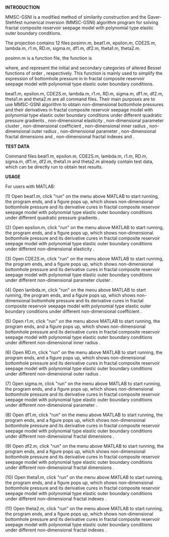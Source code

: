 ﻿**INTRODUCTION**

MMSC-GSNI is a modified method of similarity construction and the Gaver-Stehfest numerical inversion (MMSC-GSNI) algorithm program for solving fractal composite reservoir seepage model with polynomial type elastic outer boundary conditions.

The projection contains 12 files:posimn.m, beat1.m, epsilon.m, CDE2S.m, lambda.m, r1.m, RD.m, sigma.m, df1.m, df2.m, theta1.m, theta2.m. 

posimn.m is a function file, the function is 

where,  and  <a name="_ref127871120"></a>represent the initial and secondary categories of altered Bessel functions of order , respectively. This function is mainly used to simplify the expression of bottomhole pressure in in fractal composite reservoir seepage model with polynomial type elastic outer boundary conditions.

beat1.m, epsilon.m, CDE2S.m, lambda.m, r1.m, RD.m, sigma.m, df1.m, df2.m, theta1.m and theta2.m are all command files. Their main purposes are to use MMSC-GSNI algorithm to obtain non-dimensional bottomhole pressures and their derivatives in fractal composite reservoir seepage model with polynomial type elastic outer boundary conditions under different quadratic pressure gradients , non-dimensional elasticity , non-dimensional parameter cluster , non-dimensional coefficient , non-dimensional inner radius , non-dimensional outer radius , non-dimensional parameter , non-dimensional fractal dimensions  and , non-dimensional fractal indexes  and . 

**TEST DATA**

Command files beat1.m, epsilon.m, CDE2S.m, lambda.m, r1.m, RD.m, sigma.m, df1.m, df2.m, theta1.m and theta2.m already contain test data, which can be directly run to obtain test results.

**USAGE**

For users with MATLAB:

(1) <a name="_hlk158235301"></a>Open beat1.m, click "run" on the menu above MATLAB to start running, the program ends, and a figure pops up, which shows non-dimensional bottomhole pressure and its derivative cures in fractal composite reservoir seepage model with polynomial type elastic outer boundary conditions under different quadratic pressure gradients .

(2) Open epsilon.m, click "run" on the menu above MATLAB to start running, the program ends, and a figure pops up, which shows non-dimensional bottomhole pressure and its derivative cures in fractal composite reservoir seepage model with polynomial type elastic outer boundary conditions under different non-dimensional elasticity .

(3) Open CDE2S.m, click "run" on the menu above MATLAB to start running, the program ends, and a figure pops up, which shows non-dimensional bottomhole pressure and its derivative cures in fractal composite reservoir seepage model with polynomial type elastic outer boundary conditions under different non-dimensional parameter cluster .

(4) Open lambda.m, click "run" on the menu above MATLAB to start running, the program ends, and a figure pops up, which shows non-dimensional bottomhole pressure and its derivative cures in fractal composite reservoir seepage model with polynomial type elastic outer boundary conditions under different non-dimensional coefficient .

(5) Open r1.m, click "run" on the menu above MATLAB to start running, the program ends, and a figure pops up, which shows non-dimensional bottomhole pressure and its derivative cures in fractal composite reservoir seepage model with polynomial type elastic outer boundary conditions under different non-dimensional inner radius .

(6) Open RD.m, click "run" on the menu above MATLAB to start running, the program ends, and a figure pops up, which shows non-dimensional bottomhole pressure and its derivative cures in fractal composite reservoir seepage model with polynomial type elastic outer boundary conditions under different non-dimensional outer radius .

(7) Open sigma.m, click "run" on the menu above MATLAB to start running, the program ends, and a figure pops up, which shows non-dimensional bottomhole pressure and its derivative cures in fractal composite reservoir seepage model with polynomial type elastic outer boundary conditions under different non-dimensional parameter .

(8) Open df1.m, click "run" on the menu above MATLAB to start running, the program ends, and a figure pops up, which shows non-dimensional bottomhole pressure and its derivative cures in fractal composite reservoir seepage model with polynomial type elastic outer boundary conditions under different non-dimensional fractal dimensions .

(9) Open df2.m, click "run" on the menu above MATLAB to start running, the program ends, and a figure pops up, which shows non-dimensional bottomhole pressure and its derivative cures in fractal composite reservoir seepage model with polynomial type elastic outer boundary conditions under different non-dimensional fractal dimensions .

(10) Open theta1.m, click "run" on the menu above MATLAB to start running, the program ends, and a figure pops up, which shows non-dimensional bottomhole pressure and its derivative cures in fractal composite reservoir seepage model with polynomial type elastic outer boundary conditions under different non-dimensional fractal indexes .

(11) Open theta2.m, click "run" on the menu above MATLAB to start running, the program ends, and a figure pops up, which shows non-dimensional bottomhole pressure and its derivative cures in fractal composite reservoir seepage model with polynomial type elastic outer boundary conditions under different non-dimensional fractal indexes .

